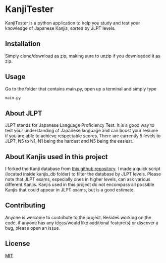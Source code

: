 # KanjiTester

KanjiTester is a python application to help you study and test your knowledge of Japanese Kanjis, sorted by JLPT levels.

## Installation

Simply clone/download as zip, making sure to unzip if you downloaded it as zip.

## Usage
Go to the folder that contains main.py, open up a terminal and simply type
```python
main.py
```

## About JLPT

JLPT stands for Japanese Language Proficiency Test.
It is a good way to test your understanding of Japanese language and can boost your resume if you are able to achieve respectable scores.
There are currently 5 levels to JLPT, N5 to N1, N1 being the hardest and N5 being the easiest.

## About Kanjis used in this project
I forked the Kanji database from [this github repository](https://github.com/davidluzgouveia/kanji-data).
I made a quick script (located inside kanjis_db folder) to filter the database by JLPT levels.
Please note that JLPT exams, especially ones in higher levels, can ask various different Kanjis. 
Kanjis used in this project do not encompass all possible Kanjis that could appear in JLPT exams, but is a good estimate.

## Contributing
Anyone is welcome to contribute to the project.
Besides working on the code, if anyone has any ideas/would like additional feature(s) or discover a bug, please open an issue.

## License
[MIT](https://choosealicense.com/licenses/mit/)
